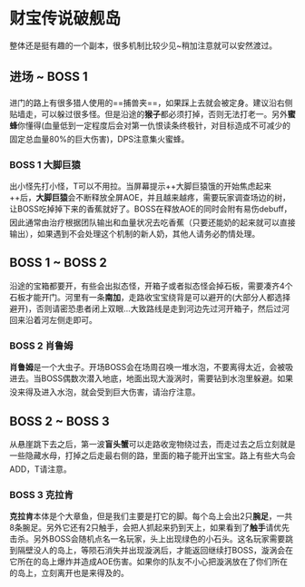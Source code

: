 # 财宝传说破舰岛

整体还是挺有趣的一个副本，很多机制比较少见~稍加注意就可以安然渡过。

## 进场 ~ BOSS 1

进门的路上有很多猎人使用的==捕兽夹==，如果踩上去就会被定身。建议<img class="no-zoom sm-icon" :src="$withBase('/images/jobs/tank.png')" height="20"><img class="no-zoom sm-icon" :src="$withBase('/images/jobs/healer.png')" height="20"><img class="no-zoom sm-icon" :src="$withBase('/images/jobs/dps.png')" height="20">沿右侧贴墙走，可以躲过很多怪。但是沿途的**猴子**都必须打掉，否则无法打老一。另外**蜜蜂**你懂得(血量低到一定程度后会对第一仇恨读条终极针，对目标造成不可减少的固定总血量80%的巨大伤害)，<img class="no-zoom sm-icon" :src="$withBase('/images/jobs/dps.png')" height="20">DPS注意集火蜜蜂。

### BOSS 1 大脚巨猿

出小怪先打小怪，T可以不用拉。当屏幕提示++大脚巨猿饿的开始焦虑起来++后，**大脚巨猿**会不断释放全屏AOE，并且越来越疼，需要玩家调查场边的树，让BOSS吃掉掉下来的香蕉就好了。BOSS在释放AOE的同时会附有易伤debuff，因此通常由<img class="no-zoom sm-icon" :src="$withBase('/images/jobs/healer.png')" height="20">治疗根据团队输出和血量状况去吃香蕉（只要还能奶的起来就可以直接输出），如果遇到不会处理这个机制的新人奶，其他人请务必酌情处理。

## BOSS 1 ~ BOSS 2

沿途的宝箱都要开，有些会出拟态怪，开箱子或者拟态怪会掉石板，需要凑齐4个石板才能开门。河里有一条**南加**，走路收宝宝绕背是可以避开的(大部分人都选择避开)，否则请密恐患者闭上双眼…大致路线是走到河边先过河开箱子，然后过河回来沿着河左侧走即可。

### BOSS 2 肖鲁姆
**肖鲁姆**是一个大虫子。开场BOSS会在场周召唤一堆水泡，不要离得太近，会被吸进去。当BOSS偶数次潜入地底，地面出现大漩涡时，需要钻到水泡里躲避。如果没来得及进入水泡，就会受到巨大伤害，请<img class="no-zoom sm-icon" :src="$withBase('/images/jobs/healer.png')" height="20">治疗注意。

## BOSS 2 ~ BOSS 3

从悬崖跳下去之后，第一波**盲头蟹**可以走路收宠物绕过去，而走过去之后立刻就是一些隐藏水母，打掉之后走最右侧的路，里面的箱子能开出宝宝。路上有些大鸟会ADD，<img class="no-zoom sm-icon" :src="$withBase('/images/jobs/tank.png')" height="20">T请注意。

### BOSS 3 克拉肯
**克拉肯**本体是个大章鱼，但是我们主要是打它的脚。每个岛上会出2只**腕足**，一共8条腕足。另外它还有2只触手，会把人抓起来扔到天上，如果看到了**触手**请优先击杀。另外BOSS会随机点名一名玩家，头上出现绿色的小石头。这名玩家需要跳到隔壁没人的岛上，等陨石消失并出现漩涡后，才能返回继续打BOSS，漩涡会在它所在的岛上爆炸并造成AOE伤害。如果你的队友不小心把漩涡放在了你们所在的岛上，立刻离开也是来得及的。